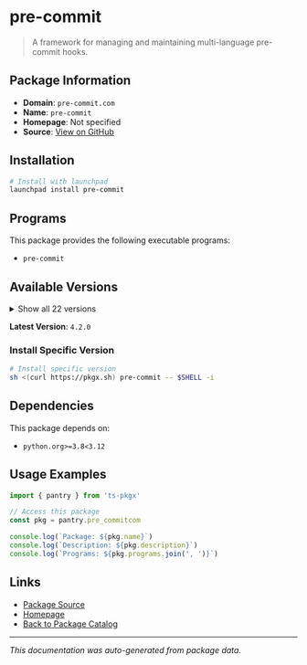 # pre-commit

> A framework for managing and maintaining multi-language pre-commit hooks.

## Package Information

- **Domain**: `pre-commit.com`
- **Name**: `pre-commit`
- **Homepage**: Not specified
- **Source**: [View on GitHub](https://github.com/pkgxdev/pantry/tree/main/projects/pre-commit.com/package.yml)

## Installation

```bash
# Install with launchpad
launchpad install pre-commit
```

## Programs

This package provides the following executable programs:

- `pre-commit`

## Available Versions

<details>
<summary>Show all 22 versions</summary>

- `4.2.0`, `4.1.0`, `4.0.1`, `4.0.0`, `3.8.0`
- `3.7.1`, `3.7.0`, `3.6.2`, `3.6.1`, `3.6.0`
- `3.5.0`, `3.4.0`, `3.3.3`, `3.3.2`, `3.3.1`
- `3.3.0`, `3.2.2`, `3.2.1`, `3.2.0`, `3.1.1`
- `3.1.0`, `3.0.4`

</details>

**Latest Version**: `4.2.0`

### Install Specific Version

```bash
# Install specific version
sh <(curl https://pkgx.sh) pre-commit -- $SHELL -i
```

## Dependencies

This package depends on:

- `python.org>=3.8<3.12`

## Usage Examples

```typescript
import { pantry } from 'ts-pkgx'

// Access this package
const pkg = pantry.pre_commitcom

console.log(`Package: ${pkg.name}`)
console.log(`Description: ${pkg.description}`)
console.log(`Programs: ${pkg.programs.join(', ')}`)
```

## Links

- [Package Source](https://github.com/pkgxdev/pantry/tree/main/projects/pre-commit.com/package.yml)
- [Homepage](#)
- [Back to Package Catalog](../package-catalog.md)

---

*This documentation was auto-generated from package data.*
